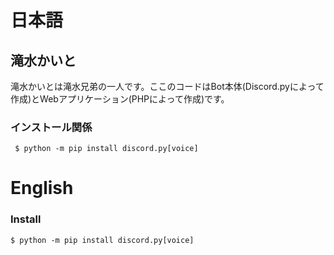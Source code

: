 # 日本語
## 滝水かいと
滝水かいとは滝水兄弟の一人です。ここのコードはBot本体(Discord.pyによって作成)とWebアプリケーション(PHPによって作成)です。

### インストール関係

``` $ python -m pip install discord.py[voice]```

# English
### Install

```$ python -m pip install discord.py[voice]```
